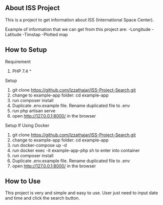 ## About ISS Project

This is a project to get information about ISS (International Space Center). 

Example of information that we can get from this project are:
-Longitude
-Latitude
-Timstap
-Plotted map

## How to Setup

Requirement
1.    PHP 7.4 ^

Setup
1.    git clone https://github.com/Izzathajar/ISS-Project-Search.git
2.    change to example-app  folder: cd example-app 
3.    run composer install 
4.    Duplicate .env.example file. Rename duplicated file to .env
5.    run php artisan serve
6.    open http://127.0.0.1:8000/ in the browser

Setup If Using Docker
1.    git clone https://github.com/Izzathajar/ISS-Project-Search.git
2.    change to example-app folder: cd example-app
3.    run docker-compose up -d 
4.    run docker exec -it example-app-php sh to enter into container
5.    run composer install 
6.    Duplicate .env.example file. Rename duplicated file to .env 
7.    open http://127.0.0.1:8000/ in the browser

## How to Use

This project is very and simple and easy to use. User just need to input date and time and click the search button. 




